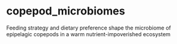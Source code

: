 # copepod_microbiomes
Feeding strategy and dietary preference shape the microbiome of epipelagic copepods in a warm nutrient-impoverished ecosystem

